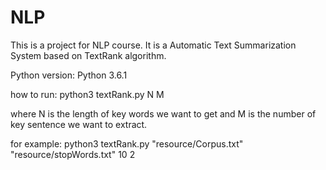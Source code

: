 # NLP
This is a project for NLP course. It is a Automatic Text Summarization System based on TextRank algorithm.

Python version: Python 3.6.1

how to run:
python3 textRank.py <pathOfTestDocument> <stopWordsPath> N M

where N is the length of key words we want to get and M is the number of key sentence we want to extract.

for example:
python3 textRank.py "resource/Corpus.txt" "resource/stopWords.txt" 10 2
